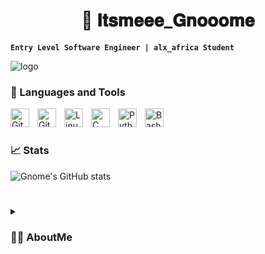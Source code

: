 <h1 align="center">👋 𝐈𝐭𝐬𝐦𝐞𝐞𝐞_𝐆𝐧𝐨𝐨𝐨𝐦𝐞</h1>

**`Entry Level Software Engineer | alx_africa Student`**

![logo](https://i.pinimg.com/originals/ca/26/2e/ca262e0354eea311c41134c3e4bc3bc2.gif)

### 🔧 Languages and Tools

<img align="left" alt="Git" width="30px" style="padding-right:10px;" src="https://cdn.jsdelivr.net/gh/devicons/devicon/icons/git/git-original.svg" />
<img align="left" alt="GitHub" width="30px" style="padding-right:10px;" src="https://cdn.jsdelivr.net/gh/devicons/devicon/icons/github/github-original.svg" />
<img align="left" alt="Linux" width="30px" style="padding-right:10px;" src="https://cdn.jsdelivr.net/gh/devicons/devicon/icons/linux/linux-original.svg" />
<img align="left" alt="C" width="30px" style="padding-right:10px;" src="https://cdn.jsdelivr.net/gh/devicons/devicon/icons/c/c-plain.svg" />
<img align="left" alt="Python" width="30px" style="padding-right:10px;" src="https://cdn.jsdelivr.net/gh/devicons/devicon/icons/python/python-original.svg" />
<img align="left" color="white" alt="Bash" width="30px" style="padding-right:10px;" src="https://cdn.jsdelivr.net/gh/devicons/devicon/icons/bash/bash-original.svg" />

<br />

#

### 📈 Stats

![Gnome's GitHub stats](https://github-readme-stats.vercel.app/api?username=Gnomedebian&show_icons=true&theme=transparent)

<!-- ![GitHub Streak](https://streak-stats.demolab.com?user=Gnomedebian&theme=gruvbox&border_radius=4.5) -->

#

<details>
 <summary><h3>👨‍💻 AboutMe</h3></summary>
   I'm an entry-level software engineering student at alx_africa. Passionate about technology, I'm building a strong foundation in programming and eager to explore various aspects of software development. Through practical projects and collaboration with peers, I'm gaining valuable hands-on experience and industry insights. Excited to grow as a software engineer, I aim to contribute to innovative software solutions and pursue internships to further develop my skills and build a successful career in this field.
   
